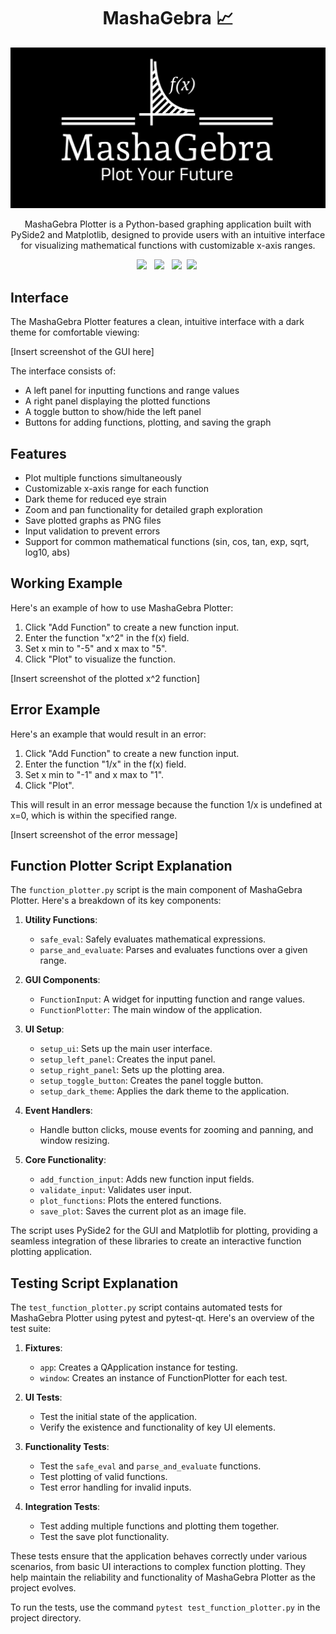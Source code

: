 <!-- PROJECT LOGO -->
<div align="center">
<h1 align="center"> MashaGebra 📈 </h1>

<!-- Ensure the path to the image is correct -->
![banner (2)](./Assets/logo-white.png)

<p align="center">
 MashaGebra Plotter is a Python-based graphing application built with PySide2 and Matplotlib, designed to provide users with an intuitive interface for visualizing mathematical functions with customizable x-axis ranges.
</p>
<a style="text-decoration:none">
<img src="https://img.shields.io/badge/numpy-%23013243.svg?style=for-the-badge&logo=numpy&logoColor=white"/> &nbsp;
<img src="https://img.shields.io/badge/Matplotlib-%23ffffff.svg?style=for-the-badge&logo=Matplotlib&logoColor=black"/>
&nbsp;
<img src="https://img.shields.io/badge/Qt-qmake-green.svg"/>&nbsp;
<img src="https://img.shields.io/badge/Python-3776AB?style=for-the-badge&logo=python&logoColor=white"/>&nbsp;
</div>

## Interface

The MashaGebra Plotter features a clean, intuitive interface with a dark theme for comfortable viewing:

[Insert screenshot of the GUI here]

The interface consists of:
- A left panel for inputting functions and range values
- A right panel displaying the plotted functions
- A toggle button to show/hide the left panel
- Buttons for adding functions, plotting, and saving the graph

## Features

- Plot multiple functions simultaneously
- Customizable x-axis range for each function
- Dark theme for reduced eye strain
- Zoom and pan functionality for detailed graph exploration
- Save plotted graphs as PNG files
- Input validation to prevent errors
- Support for common mathematical functions (sin, cos, tan, exp, sqrt, log10, abs)

## Working Example

Here's an example of how to use MashaGebra Plotter:

1. Click "Add Function" to create a new function input.
2. Enter the function "x^2" in the f(x) field.
3. Set x min to "-5" and x max to "5".
4. Click "Plot" to visualize the function.

[Insert screenshot of the plotted x^2 function]

## Error Example

Here's an example that would result in an error:

1. Click "Add Function" to create a new function input.
2. Enter the function "1/x" in the f(x) field.
3. Set x min to "-1" and x max to "1".
4. Click "Plot".

This will result in an error message because the function 1/x is undefined at x=0, which is within the specified range.

[Insert screenshot of the error message]

## Function Plotter Script Explanation

The `function_plotter.py` script is the main component of MashaGebra Plotter. Here's a breakdown of its key components:

1. **Utility Functions**: 
   - `safe_eval`: Safely evaluates mathematical expressions.
   - `parse_and_evaluate`: Parses and evaluates functions over a given range.

2. **GUI Components**:
   - `FunctionInput`: A widget for inputting function and range values.
   - `FunctionPlotter`: The main window of the application.

3. **UI Setup**:
   - `setup_ui`: Sets up the main user interface.
   - `setup_left_panel`: Creates the input panel.
   - `setup_right_panel`: Sets up the plotting area.
   - `setup_toggle_button`: Creates the panel toggle button.
   - `setup_dark_theme`: Applies the dark theme to the application.

4. **Event Handlers**:
   - Handle button clicks, mouse events for zooming and panning, and window resizing.

5. **Core Functionality**:
   - `add_function_input`: Adds new function input fields.
   - `validate_input`: Validates user input.
   - `plot_functions`: Plots the entered functions.
   - `save_plot`: Saves the current plot as an image file.

The script uses PySide2 for the GUI and Matplotlib for plotting, providing a seamless integration of these libraries to create an interactive function plotting application.

## Testing Script Explanation

The `test_function_plotter.py` script contains automated tests for MashaGebra Plotter using pytest and pytest-qt. Here's an overview of the test suite:

1. **Fixtures**:
   - `app`: Creates a QApplication instance for testing.
   - `window`: Creates an instance of FunctionPlotter for each test.

2. **UI Tests**:
   - Test the initial state of the application.
   - Verify the existence and functionality of key UI elements.

3. **Functionality Tests**:
   - Test the `safe_eval` and `parse_and_evaluate` functions.
   - Test plotting of valid functions.
   - Test error handling for invalid inputs.

4. **Integration Tests**:
   - Test adding multiple functions and plotting them together.
   - Test the save plot functionality.

These tests ensure that the application behaves correctly under various scenarios, from basic UI interactions to complex function plotting. They help maintain the reliability and functionality of MashaGebra Plotter as the project evolves.

To run the tests, use the command `pytest test_function_plotter.py` in the project directory.
